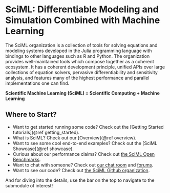 # SciML: Differentiable Modeling and Simulation Combined with Machine Learning

The SciML organization is a collection of tools for solving equations and modeling systems
developed in the Julia programming language with bindings to other languages such as R and
Python. The organization provides well-maintained tools which compose together as a
coherent ecosystem. It has a coherent development principle, unified APIs over large
collections of equation solvers, pervasive differentiability and sensitivity analysis, and
features many of the highest performance and parallel implementations one can find.

**Scientific Machine Learning (SciML) = Scientific Computing + Machine Learning**

## Where to Start?

* Want to get started running some code? Check out the [Getting Started tutorials](@ref getting_started).
* What is SciML? Check out our [Overview](@ref overview).
* Want to see some cool end-to-end examples? Check out the [SciML Showcase](@ref showcase).
* Curious about our performance claims? Check out [the SciML Open Benchmarks](https://benchmarks.sciml.ai/dev/).
* Want to chat with someone? Check out [our chat room](https://julialang.zulipchat.com/#narrow/stream/279055-sciml-bridged) and [forums](https://discourse.julialang.org/).
* Want to see our code? Check out [the SciML Github organization](https://github.com/SciML).

And for diving into the details, use the bar on the top to navigate to the submodule of
interest!

